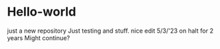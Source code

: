 # Hello-world
just a new repository
Just testing and stuff. nice
edit 5/3/'23  on halt for 2 years
Might continue?
